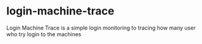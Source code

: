 # login-machine-trace
Login Machine Trace is a simple login monitoring to tracing how many user who try login to the machines
